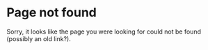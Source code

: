 # Page not found

Sorry, it looks like the page you were looking for could not be found (possibly an old link?).